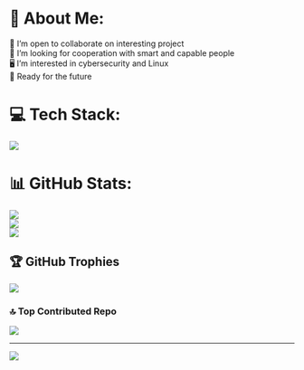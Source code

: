 # 💫 About Me:
🤝 I’m open to collaborate on interesting project<br>💬 I’m looking for cooperation with smart and capable people<br>🖥 I’m interested in cybersecurity and Linux<br>🔭 Ready for the future

# 💻 Tech Stack:
![](https://go-skill-icons.vercel.app/api/icons?i=android,kotlin,jetpackcompose,gradle,c,cs,markdown,git,docker,linux,arch,androidstudio,neovim,figma&perline=7)

# 📊 GitHub Stats:
![](https://github-readme-stats.vercel.app/api?username=VranaPavel&theme=blue-green&hide_border=false&include_all_commits=true&count_private=true)<br/>
![](https://github-readme-streak-stats.herokuapp.com/?user=VranaPavel&theme=blue-green&hide_border=false)<br/>
![](https://github-readme-stats.vercel.app/api/top-langs/?username=VranaPavel&theme=blue-green&hide_border=false&include_all_commits=true&count_private=true&layout=compact)

<!--![](https://github-readme-stats.vercel.app/api/top-langs/?username=VranaPavel&theme=blue-green&hide_border=false&include_all_commits=false&count_private=false&layout=compact) -->

## 🏆 GitHub Trophies
![](https://github-profile-trophy.vercel.app/?username=VranaPavel&theme=algolia&no-frame=false&no-bg=false&margin-w=4)

### 🔝 Top Contributed Repo
![](https://github-contributor-stats.vercel.app/api?username=VranaPavel&limit=5&theme=tokyonight&combine_all_yearly_contributions=true)

---
[![](https://visitcount.itsvg.in/api?id=VranaPavel&icon=5&color=3)](https://visitcount.itsvg.in)

<!-- Proudly created with GPRM ( https://gprm.itsvg.in ) -->
